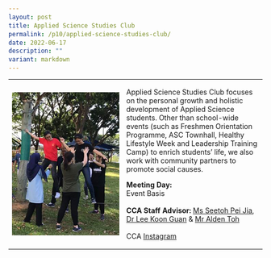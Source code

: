 ```yaml
---
layout: post
title: Applied Science Studies Club
permalink: /p10/applied-science-studies-club/
date: 2022-06-17
description: ""
variant: markdown
---
```

<div>
    <table>
        <tbody><tr>
            <td style="width:45%"><img src="/images/CCA_ascsc.jpg" style="display:block;margin-left:auto;margin-right:auto;" alt="Applied Science Studies Club"></td>
            <td>
                <p>
                    Applied Science Studies Club focuses on the personal growth and holistic development of Applied Science students. Other than school-wide events (such as Freshmen Orientation Programme, ASC Townhall, Healthy Lifestyle Week and Leadership Training Camp) to enrich students’ life, we also work with community partners to promote social causes.<br>
                </p>
                <p>
                   <b>Meeting Day:</b> 
									<br>Event Basis<br>
                    <br>
                    <b>CCA Staff Advisor:</b> <a href="mailto:SEETOH_Pei_Jia@TP.EDU.SG">Ms Seetoh Pei Jia</a>, <a href="mailto:Koon_Guan_Lee@TP.EDU.SG">Dr Lee Koon Guan</a> &amp; <a href="mailto:Alden_Toh@TP.EDU.SG">Mr Alden Toh</a><br>
                    <br>
                    CCA <a href="https://www.instagram.com/ascstudiesclub">Instagram</a>
                </p>
            </td>
        </tr>
    </tbody></table></div>